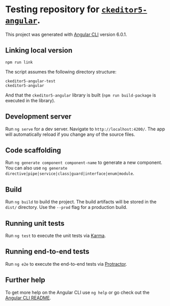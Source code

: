 # Testing repository for [`ckeditor5-angular`](https://github.com/ckeditor/ckeditor5-angular).

This project was generated with [Angular CLI](https://github.com/angular/angular-cli) version 6.0.1.

## Linking local version

```
npm run link
```

The script assumes the following directory structure:

```
ckeditor5-angular-test
ckeditor5-angular
```

And that the `ckeditor5-angular` library is built (`npm run build-package` is executed in the library).


## Development server

Run `ng serve` for a dev server. Navigate to `http://localhost:4200/`. The app will automatically reload if you change any of the source files.

## Code scaffolding

Run `ng generate component component-name` to generate a new component. You can also use `ng generate directive|pipe|service|class|guard|interface|enum|module`.

## Build

Run `ng build` to build the project. The build artifacts will be stored in the `dist/` directory. Use the `--prod` flag for a production build.

## Running unit tests

Run `ng test` to execute the unit tests via [Karma](https://karma-runner.github.io).

## Running end-to-end tests

Run `ng e2e` to execute the end-to-end tests via [Protractor](http://www.protractortest.org/).

## Further help

To get more help on the Angular CLI use `ng help` or go check out the [Angular CLI README](https://github.com/angular/angular-cli/blob/master/README.md).

